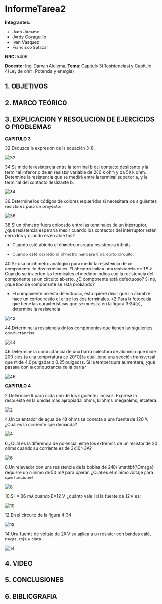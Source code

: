 
# InformeTarea2
**Integrantes:**
- Jean Jacome
- Jordy Coyaguillo
- Ivan Vasquez
- Francisco Salazar


 **NRC:** 5406
 
 **Docente:** Ing. Darwin Alulema.
 **Tema:** Capitulo 3(Resistencias) y Capitulo 4(Ley de ohm, Potencia y energia)
 ## 1. OBJETIVOS
 
 ## 2. MARCO TEÓRICO 
 
 ## 3. EXPLICACION Y RESOLUCION DE EJERCICIOS O PROBLEMAS 
 
 **CAPITULO 3**
 
 32.Deduzca la expresión de la ecuación 3-8.
 
 ![32](https://user-images.githubusercontent.com/84586968/121966128-ba722100-cd33-11eb-88d9-4bc1b918e40d.png)
 
 34.Se mide la resistencia entre la terminal b del contacto deslizante y la terminal inferior c de un resistor variable de 200 k ohm y da 50 k ohm. Determine la resistencia que   se medirá entre la terminal superior a, y la terminal del contacto deslizante b.
 
 ![34](https://user-images.githubusercontent.com/84586968/121966130-bb0ab780-cd33-11eb-8ee3-82960c7c8bbf.png)
 
 36.Determine los códigos de colores requeridos si necesitara los siguientes resistores para un proyecto:
 
 ![36](https://user-images.githubusercontent.com/84586968/121966131-bb0ab780-cd33-11eb-970d-55f093f069c1.png)
 
 38.Si un óhmetro fuera colocado entre las terminales de un interruptor, ¿qué resistencia esperaría medir cuando los contactos del interruptor estén cerrados y cuando estén   abiertos?
 - Cuando esté abierto el óhmetro marcara resistencia infinita.
 
 - Cuando esté cerrado el óhmetro marcara 0 de corto circuito.

 40.Se usa un óhmetro analógico para medir la resistencia de un componente de dos terminales. El óhmetro indica una resistencia de 1.5 k. Cuando se invierten las terminales el medidor indica que la resistencia del componente es un circuito abierto. ¿El componente está defectuoso? Si no, ¿qué tipo de componente se está probando?
 - El componente no está defectuoso, esto quiere decir que un alambre hace un cortocircuito el entre los dos terminales.
 42.Para la fotocelda que tiene las características que se muestra en la figura 3-24(c), determine la resistencia
 
 ![42](https://user-images.githubusercontent.com/84586968/121966132-bb0ab780-cd33-11eb-96e7-f3db117d4b27.png)
 
 44.Determine la resistencia de los componentes que tienen las siguientes conductancias:
 
 ![44](https://user-images.githubusercontent.com/84586968/121966133-bba34e00-cd33-11eb-8371-72047d0e100a.png)
 
 46.Determine la conductancia de una barra colectora de aluminio que mide 200 pies (a una temperatura de 20°C) la cual tiene una sección transversal que mide 4.0 pulgadas x   0.25 pulgadas. Si la temperatura aumentara, ¿qué pasaría con la conductancia de la barra?
 
 ![46](https://user-images.githubusercontent.com/84586968/121966134-bba34e00-cd33-11eb-9b55-af2d97c97ef6.png)
 
 **CAPITULO 4**
 
 2.Determine R para cada uno de los siguientes incisos. Exprese la respuesta en la unidad más apropiada: ohms, kilohms, megaohms, etcétera.
 
 ![2](https://user-images.githubusercontent.com/84586968/121966147-c0680200-cd33-11eb-8272-6bc87a56df9d.png)
 
 4.Un calentador de agua de 48 ohms  se conecta a una fuente de 120 V. ¿Cuál es la corriente que demanda?
 
 ![4](https://user-images.githubusercontent.com/84586968/121966148-c0680200-cd33-11eb-9919-7cc4d6448908.png)
 
 6.¿Cuál es la diferencia de potencial entre los extremos de un resistor de 20 ohms cuando su corriente es de 3x10^-3A?
 
 ![6](https://user-images.githubusercontent.com/84586968/121966150-c1009880-cd33-11eb-80e0-7a75a958b9b9.png)
 
 8.Un relevador con una resistencia de la bobina de 240\ \mathbf{\Omega} requiere un mínimo de 50 mA para operar. ¿Cuál es el mínimo voltaje para que funcione?
 
 ![8](https://user-images.githubusercontent.com/84586968/121966151-c1009880-cd33-11eb-93cf-17a2ce22cb46.png)
 
 10.Si I= 36 mA cuando E=12 V, ¿cuánto vale I si la fuente de 12 V es:

![10](https://user-images.githubusercontent.com/84586968/121966152-c1992f00-cd33-11eb-85e2-f3d8dcdd07c8.png)

 12.En el circuito de la figura 4-34 
 
 ![12](https://user-images.githubusercontent.com/84586968/121966154-c1992f00-cd33-11eb-97c4-970f7f77f9e7.png)
 
 14.Una fuente de voltaje de 20 V se aplica a un resistor con bandas café, negra, roja y plata
 
 ![14](https://user-images.githubusercontent.com/84586968/121966156-c1992f00-cd33-11eb-9d37-2e826050a1b9.png)
 
## 4. VIDEO

## 5. CONCLUSIONES
## 6. BIBLIOGRAFIA
